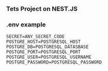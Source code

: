 ### Tets Project on NEST.JS


### .env example
```
SECRET=ANY_SECRET_CODE
POSTGRE_HOST=POSTGRESQL_HOST
POSTGRE_DB=POSTGRESQL_DATASBASE
POSTGRE_PORT=POSTGRESQL_PORT
POSTGRE_USER=POSTGRESQL_USERNAME
POSTGRE_PASSWORD=POSTGRESQL_PASSWORD
```
